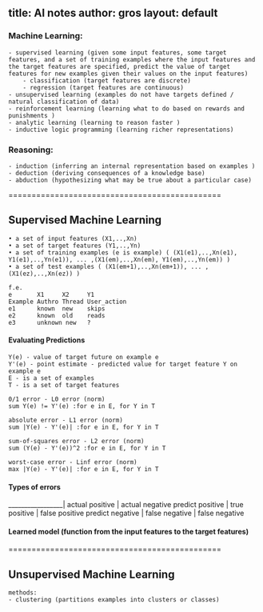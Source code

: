 title: AI notes
author: gros
layout: default
---


### Machine Learning:
    - supervised learning (given some input features, some target features, and a set of training examples where the input features and the target features are specified, predict the value of target features for new examples given their values on the input features)
        - classification (target features are discrete)
        - regression (target features are continuous)
    - unsupervised learning (examples do not have targets defined / natural classification of data)
    - reinforcement learning (learning what to do based on rewards and punishments )
    - analytic learning (learning to reason faster )
    - inductive logic programming (learning richer representations)

### Reasoning:
    - induction (inferring an internal representation based on examples )
    - deduction (deriving consequences of a knowledge base)
    - abduction (hypothesizing what may be true about a particular case)


==============================================
## Supervised Machine Learning
    • a set of input features (X1,..,Xn)
    • a set of target features (Y1,..,Yn)
    • a set of training examples (e is example) ( (X1(e1),..,Xn(e1), Y1(e1),..,Yn(e1)), ... ,(X1(em),..,Xn(em), Y1(em),..,Yn(em)) )
    • a set of test examples ( (X1(em+1),..,Xn(em+1)), ... ,(X1(ez),..,Xn(ez)) )

    f.e.
    e       X1     X2     Y1
    Example Authro Thread User_action
    e1      known  new    skips
    e2      known  old    reads
    e3      unknown new   ?


#### Evaluating Predictions
    Y(e) - value of target future on example e
    Y'(e) - point estimate - predicted value for target feature Y on example e
    E - is a set of examples
    T - is a set of target features

    0/1 error - L0 error (norm)
    sum Y(e) != Y'(e) :for e in E, for Y in T

    absolute error - L1 error (norm)
    sum |Y(e) - Y'(e)| :for e in E, for Y in T

    sum-of-squares error - L2 error (norm)
    sum (Y(e) - Y'(e))^2 :for e in E, for Y in T

    worst-case error - Linf error (norm)
    max |Y(e) - Y'(e)| :for e in E, for Y in T


#### Types of errors
_________________| actual positive | actual negative
predict positive | true positive   | false positive
predict negative | false negative  | false negative


#### Learned model (function from the input features to the target features)

==============================================

## Unsupervised Machine Learning

    methods:
    - clustering (partitions examples into clusters or classes)
    